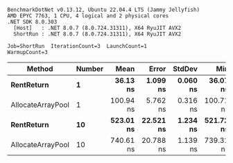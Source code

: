 ```

BenchmarkDotNet v0.13.12, Ubuntu 22.04.4 LTS (Jammy Jellyfish)
AMD EPYC 7763, 1 CPU, 4 logical and 2 physical cores
.NET SDK 8.0.303
  [Host]   : .NET 8.0.7 (8.0.724.31311), X64 RyuJIT AVX2
  ShortRun : .NET 8.0.7 (8.0.724.31311), X64 RyuJIT AVX2

Job=ShortRun  IterationCount=3  LaunchCount=1  
WarmupCount=3  

```
| Method            | Number | Mean      | Error     | StdDev   | Min       | Max       | Allocated |
|------------------ |------- |----------:|----------:|---------:|----------:|----------:|----------:|
| **RentReturn**        | **1**      |  **36.13 ns** |  **1.099 ns** | **0.060 ns** |  **36.07 ns** |  **36.19 ns** |         **-** |
| AllocateArrayPool | 1      | 100.94 ns |  5.762 ns | 0.316 ns | 100.71 ns | 101.30 ns |         - |
| **RentReturn**        | **10**     | **523.01 ns** | **22.521 ns** | **1.234 ns** | **521.72 ns** | **524.18 ns** |         **-** |
| AllocateArrayPool | 10     | 740.61 ns | 20.788 ns | 1.139 ns | 739.31 ns | 741.39 ns |         - |
